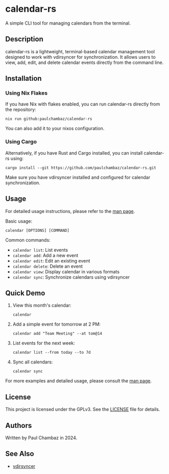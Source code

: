 # calendar-rs

A simple CLI tool for managing calendars from the terminal.

## Description

calendar-rs is a lightweight, terminal-based calendar management tool designed to work with vdirsyncer for synchronization. It allows users to view, add, edit, and delete calendar events directly from the command line.

## Installation

### Using Nix Flakes

If you have Nix with flakes enabled, you can run calendar-rs directly from the repository:

```
nix run github:paulchambaz/calendar-rs
```

You can also add it to your nixos configuration.

### Using Cargo

Alternatively, if you have Rust and Cargo installed, you can install calendar-rs using:

```
cargo install --git https://github.com/paulchambaz/calendar-rs.git
```

Make sure you have vdirsyncer installed and configured for calendar synchronization.

## Usage

For detailed usage instructions, please refer to the [man page](calendar.1.scd).

Basic usage:

```
calendar [OPTIONS] [COMMAND]
```

Common commands:

- `calendar list`: List events
- `calendar add`: Add a new event
- `calendar edit`: Edit an existing event
- `calendar delete`: Delete an event
- `calendar view`: Display calendar in various formats
- `calendar sync`: Synchronize calendars using vdirsyncer

## Quick Demo

1. View this month's calendar:

   ```
   calendar
   ```

2. Add a simple event for tomorrow at 2 PM:

   ```
   calendar add "Team Meeting" --at tom@14
   ```

3. List events for the next week:

   ```
   calendar list --from today --to 7d
   ```

4. Sync all calendars:
   ```
   calendar sync
   ```

For more examples and detailed usage, please consult the [man page](calendar.1.scd).

## License

This project is licensed under the GPLv3. See the [LICENSE](LICENSE) file for details.

## Authors

Written by Paul Chambaz in 2024.

## See Also

- [vdirsyncer](https://github.com/pimutils/vdirsyncer)

